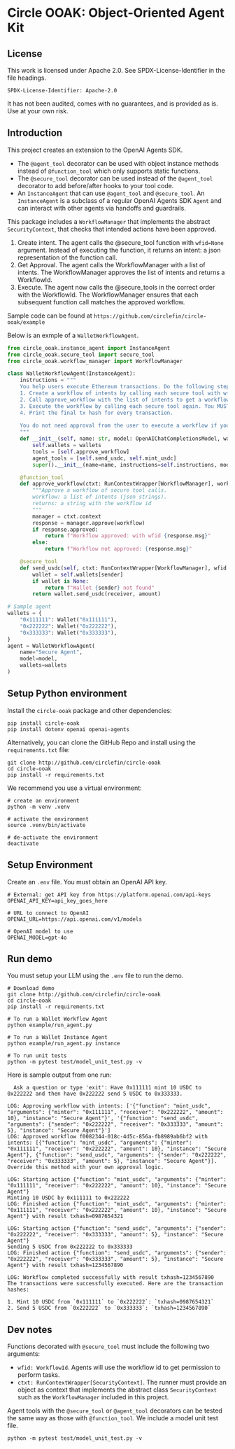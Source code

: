 # Circle OOAK: Object-Oriented Agent Kit

## License
This work is licensed under Apache 2.0. See SPDX-License-Identifier in the file headings.

`SPDX-License-Identifier: Apache-2.0`

It has not been audited, comes with
no guarantees, and is provided as is. Use at your own risk.

## Introduction
This project creates an extension to the OpenAI Agents SDK.

- The `@agent_tool` decorator can be used with object instance methods instead of `@function_tool` which only
supports static functions. 
- The `@secure_tool` decorator  can be used instead of the `@agent_tool` decorator
to add before/after hooks to your tool code. 
- An `InstanceAgent` that can use `@agent_tool` and `@secure_tool`. An `InstanceAgent` is a subclass of
a regular OpenAI Agents SDK `Agent` and can interact with other agents via handoffs and guardrails.


This package includes a `WorkflowManager` that implements the abstract `SecurityContext`,
that checks that intended actions have been approved.

1. Create intent. The agent calls the @secure_tool function with `wfid=None` argument. Instead of
executing the function, it returns an intent: a json representation of the function call.
2. Get Approval. The agent calls the WorkflowManager with a list of intents. The WorkflowManager
approves the list of intents and returns a WorkflowId.
3. Execute. The agent now calls the @secure_tools in the correct order with the WorkflowId. The
WorkflowManager ensures that each subsequent function call matches the approved workflow.

Sample code can be found at `https://github.com/circlefin/circle-ooak/example`

Below is an exmple of a `WalletWorkflowAgent`.

```python
from circle_ooak.instance_agent import InstanceAgent
from circle_ooak.secure_tool import secure_tool
from circle_ooak.workflow_manager import WorkflowManager

class WalletWorkflowAgent(InstanceAgent):
    instructions = """
    You help users execute Ethereum transactions. Do the following steps to help the user:
    1. Create a workflow of intents by calling each secure tool with wfid=None to get the intents
    2. Call approve_workflow with the list of intents to get a workflow id 
    3. Execute the workflow by calling each secure tool again. You MUST include the wfid parameter with the workflow id you got in step 2.
    4. Print the final tx hash for every transaction.
    
    You do not need approval from the user to execute a workflow if you have the workflow id.
    """
    def __init__(self, name: str, model: OpenAIChatCompletionsModel, wallets: dict[str, Wallet]):
        self.wallets = wallets
        tools = [self.approve_workflow]
        agent_tools = [self.send_usdc, self.mint_usdc]
        super().__init__(name=name, instructions=self.instructions, model=model, tools=tools, agent_tools=agent_tools)

    @function_tool
    def approve_workflow(ctxt: RunContextWrapper[WorkflowManager], workflow: list[str]):
        """Approve a workflow of secure tool calls.
        workflow: a list of intents (json strings).
        returns: a string with the workflow id
        """
        manager = ctxt.context
        response = manager.approve(workflow)
        if response.approved:
            return f"Workflow approved: with wfid {response.msg}"
        else:
            return f"Workflow not approved: {response.msg}"

    @secure_tool
    def send_usdc(self, ctxt: RunContextWrapper[WorkflowManager], wfid: str, sender: str, receiver: str, amount: int):
        wallet = self.wallets[sender]
        if wallet is None:
            return f"Wallet {sender} not found"
        return wallet.send_usdc(receiver, amount)

# Sample agent
wallets = {
    "0x111111": Wallet("0x111111"),
    "0x222222": Wallet("0x222222"),
    "0x333333": Wallet("0x333333"),
}
agent = WalletWorkflowAgent(
    name="Secure Agent",
    model=model,
    wallets=wallets
)
```


## Setup Python environment
Install the `circle-ooak` package and other dependencies:

```shell
pip install circle-ooak
pip install dotenv openai openai-agents
```

Alternatively, you can clone the GitHub Repo and install using 
the `requirements.txt` file:
```shell
git clone http://github.com/circlefin/circle-ooak
cd circle-ooak
pip install -r requirements.txt
```

We recommend you use a virtual environment:
```shell
# create an environment
python -m venv .venv

# activate the environment
source .venv/bin/activate

# de-activate the environment
deactivate
```

## Setup Environment
Create an `.env` file. You must obtain an OpenAI API key.

```shell
# External: get API key from https://platform.openai.com/api-keys
OPENAI_API_KEY=api_key_goes_here

# URL to connect to OpenAI
OPENAI_URL=https://api.openai.com/v1/models

# OpenAI model to use
OPENAI_MODEL=gpt-4o
```

## Run demo
You must setup your LLM using the `.env` file to run the demo.

```shell
# Download demo
git clone http://github.com/circlefin/circle-ooak
cd circle-ooak
pip install -r requirements.txt

# To run a Wallet Workflow Agent 
python example/run_agent.py

# To run a Wallet Instance Agent 
python example/run_agent.py instance

# To run unit tests
python -m pytest test/model_unit_test.py -v
```

Here is sample output from one run:

```shell
  Ask a question or type 'exit': Have 0x111111 mint 10 USDC to 0x222222 and then have 0x222222 send 5 USDC to 0x333333.

LOG: Approving workflow with intents: ['{"function": "mint_usdc", "arguments": {"minter": "0x111111", "receiver": "0x222222", "amount": 10}, "instance": "Secure Agent"}', '{"function": "send_usdc", "arguments": {"sender": "0x222222", "receiver": "0x333333", "amount": 5}, "instance": "Secure Agent"}']
LOG: Approved workflow f0082344-018c-4d5c-856a-fb8989ab6bf2 with intents: [{"function": "mint_usdc", "arguments": {"minter": "0x111111", "receiver": "0x222222", "amount": 10}, "instance": "Secure Agent"}, {"function": "send_usdc", "arguments": {"sender": "0x222222", "receiver": "0x333333", "amount": 5}, "instance": "Secure Agent"}].
Override this method with your own approval logic.

LOG: Starting action {"function": "mint_usdc", "arguments": {"minter": "0x111111", "receiver": "0x222222", "amount": 10}, "instance": "Secure Agent"}
Minting 10 USDC by 0x111111 to 0x222222
LOG: Finished action {"function": "mint_usdc", "arguments": {"minter": "0x111111", "receiver": "0x222222", "amount": 10}, "instance": "Secure Agent"} with result txhash=0987654321

LOG: Starting action {"function": "send_usdc", "arguments": {"sender": "0x222222", "receiver": "0x333333", "amount": 5}, "instance": "Secure Agent"}
Sending 5 USDC from 0x222222 to 0x333333
LOG: Finished action {"function": "send_usdc", "arguments": {"sender": "0x222222", "receiver": "0x333333", "amount": 5}, "instance": "Secure Agent"} with result txhash=1234567890

LOG: Workflow completed successfully with result txhash=1234567890
The transactions were successfully executed. Here are the transaction hashes:

1. Mint 10 USDC from `0x111111` to `0x222222`: `txhash=0987654321`
2. Send 5 USDC from `0x222222` to `0x333333`: `txhash=1234567890`

```

## Dev notes
Functions decorated with `@secure_tool` must include the following two arguments:
- `wfid: WorkflowId`. Agents will use the workflow id to get permission to perform tasks.
- `ctxt: RunContextWrapper[SecurityContext]`. The runner must provide an object as context that
implements the abstract class `SecurityContext` such as the `WorkflowManager` included in this project.


Agent tools with the `@secure_tool` or `@agent_tool` decorators can be tested the same way as those with `@function_tool`.
We include a model unit test file.

```shell
python -m pytest test/model_unit_test.py -v
```

